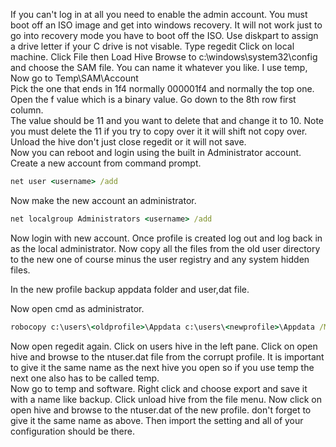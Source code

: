 If you can't log in at all you need to enable the admin account.
You must boot off an ISO image and get into windows recovery.  It will not work just to go into recovery mode you have to boot off the ISO.
Use diskpart to assign a drive letter if your C drive is not visable.
Type regedit
Click on local machine. 
Click File then Load Hive
Browse to c:\windows\system32\config and choose the SAM file.
You can name it whatever you like.  I use temp,
Now go to Temp\SAM\Account\
Pick the one that ends in 1f4 normally 000001f4 and normally the top one.
Open the f value which is a binary value.
Go down to the 8th row first column.  
The value should be 11 and you want to delete that and change it to 10.
Note you must delete the 11 if you try to copy over it it will shift not copy over.
Unload the hive don't just close regedit or it will not save.  
Now you can reboot and login using the built in Administrator account.
Create a new account from command prompt.
```cmd
net user <username> /add
```

Now make the new account an administrator.
```cmd
net localgroup Administrators <username> /add
```

Now login with new account.
Once profile is created log out and log back in as the local administrator.
Now copy all the files from the old user directory to the new one of course minus the user registry and any system hidden files.  

In the new profile backup appdata folder and user,dat file.

Now open cmd as administrator.
```cmd
robocopy c:\users\<oldprofile>\Appdata c:\users\<newprofile>\Appdata /MIR /XJ /R:1 /W:1
```

Now open regedit again.
Click on users hive in the left pane.
Click on open hive and browse to the ntuser.dat file from the corrupt profile.
It is important to give it the same name as the next hive you open so if you use temp the next one also has to be called temp.  
Now go to temp and software. Right click and choose export and save it with a name like backup.
Click unload hive from the file menu.
Now click on open hive and browse to the ntuser.dat of the new profile.
don't forget to give it the same name as above. 
Then import the setting and all of your configuration should be there.  




